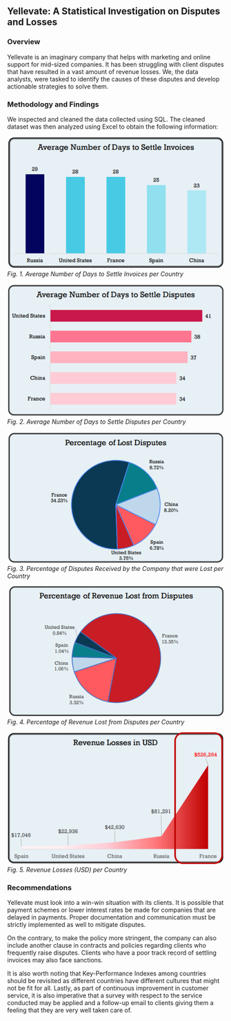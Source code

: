 ## Yellevate: A Statistical Investigation on Disputes and Losses

### **Overview**

Yellevate is an imaginary company that helps with marketing and online support for mid-sized companies. It has been struggling with client disputes that have resulted in a vast amount of revenue losses. We, the data analysts, were tasked to identify the causes of these disputes and develop actionable strategies to solve them.


### **Methodology and Findings**

We inspected and cleaned the data collected using SQL. The cleaned dataset was then analyzed using Excel to obtain the following information:
             
![](/images/g1.png)
*Fig. 1. Average Number of Days to Settle Invoices per Country*
            
![](/images/g2.png)
*Fig. 2. Average Number of Days to Settle Disputes per Country*
         
![](/images/g3.png)
*Fig. 3. Percentage of Disputes Received by the Company that were Lost per Country*
            
![](/images/g4.png)
*Fig. 4. Percentage of Revenue Lost from Disputes per Country*
                                       
![](/images/g5.png)
*Fig. 5. Revenue Losses (USD) per Country*


### **Recommendations**

Yellevate must look into a win-win situation with its clients. It is possible that payment 
schemes or lower interest rates be made for companies that are delayed in payments. Proper 
documentation and communication must be strictly implemented as well to mitigate 
disputes.

On the contrary, to make the policy more stringent, the company can also include 
another clause in contracts and policies regarding clients who frequently raise disputes. 
Clients who have a poor track record of settling invoices may also face sanctions.

It is also worth noting that Key-Performance Indexes among countries should be 
revisited as different countries have different cultures that might not be fit for all.
Lastly, as part of continuous improvement in customer service, it is also imperative that 
a survey with respect to the service conducted may be applied and a follow-up email to clients 
giving them a feeling that they are very well taken care of.
